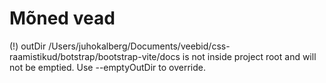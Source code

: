 # Mõned vead
(!) outDir /Users/juhokalberg/Documents/veebid/css-raamistikud/botstrap/bootstrap-vite/docs is not inside project root and will not be emptied.
Use --emptyOutDir to override.